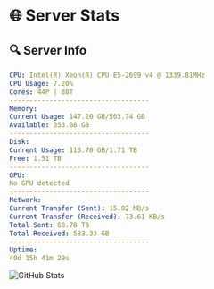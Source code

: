 # 🌐 Server Stats
## 🔍 Server Info
```yaml
CPU: Intel(R) Xeon(R) CPU E5-2699 v4 @ 1339.81MHz
CPU Usage: 7.20%
Cores: 44P | 88T
-----------------------------------
Memory:
Current Usage: 147.20 GB/503.74 GB
Available: 353.08 GB
-----------------------------------
Disk:
Current Usage: 113.70 GB/1.71 TB
Free: 1.51 TB
-----------------------------------
GPU:
No GPU detected
-----------------------------------
Network:
Current Transfer (Sent): 15.02 MB/s
Current Transfer (Received): 73.61 KB/s
Total Sent: 68.78 TB
Total Received: 583.33 GB
-----------------------------------
Uptime:
40d 15h 41m 29s
```
![GitHub Stats](https://img.shields.io/badge/Updated-2025-04-17_13:04:18-blue)